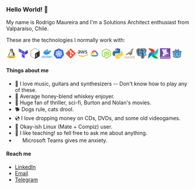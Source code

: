 ### Hello World! 🤙

My name is Rodrigo Maureira and I'm a Solutions Architect enthusiast from Valparaíso, Chile.

These are the technologies I normally work with:
<p>
    <img src="https://github.com/ramaureirac/ramaureirac/blob/main/img/tux.png?raw=true" width="28" height="28">
    <img src="https://github.com/ramaureirac/ramaureirac/blob/main/img/terra.png?raw=true" width="28" height="28">
    <img src="https://github.com/ramaureirac/ramaureirac/blob/main/img/bash.png?raw=true" width="28" height="28">
    <img src="https://github.com/ramaureirac/ramaureirac/blob/main/img/docker.png?raw=true" width="28" height="28">
    <img src="https://github.com/ramaureirac/ramaureirac/blob/main/img/kube.png?raw=true" width="28" height="28">
    <img src="https://github.com/ramaureirac/ramaureirac/blob/main/img/git.png?raw=true" width="28" height="28">
    <img src="https://github.com/ramaureirac/ramaureirac/blob/main/img/aws.png?raw=true" width="28" height="28">
    <img src="https://github.com/ramaureirac/ramaureirac/blob/main/img/gcp.png?raw=true" width="28" height="28">
    <img src="https://github.com/ramaureirac/ramaureirac/blob/main/img/node.png?raw=true" width="28" height="28">
    <img src="https://github.com/ramaureirac/ramaureirac/blob/main/img/python.png?raw=true" width="28" height="28">
    <img src="https://github.com/ramaureirac/ramaureirac/blob/main/img/maria.png?raw=true" width="28" height="28">
    <img src="https://github.com/ramaureirac/ramaureirac/blob/main/img/psgsql.png?raw=true" width="28" height="28">
    <img src="https://github.com/ramaureirac/ramaureirac/blob/main/img/airflow.png?raw=true" width="28" height="28">
    <img src="https://github.com/ramaureirac/ramaureirac/blob/main/img/datadog_purple.png?raw=true" width="28" height="28">
    <img src="https://github.com/ramaureirac/ramaureirac/blob/main/img/godot.png?raw=true" width="28" height="28">
</p>

#### Things about me

- 🎹 I love music, guitars and synthesizers -- Don't know how to play any of these.
- 🥃 Average honey-blend whiskey enjoyer.
- 🍿 Huge fan of thriller, sci-fi, Burton and Nolan's movies.
- 🐕 Dogs rule, cats drool.
- 💿 I love dropping money on CDs, DVDs, and some old videogames.
- 🐧 Okay-ish Linux (Mate + Compiz) user.
- 💬 I like teaching! so fell free to ask me about anything.
- <img src="https://i.postimg.cc/SNdWW33L/ms-cheems.png" width="16" height="17"> Microsoft Teams gives me anxiety.


#### Reach me
- [LinkedIn](https://linkedin.com/in/ramaureirac)
- [Email](mailto:ramaureirac@pm.me)
- [Telegram](https://t.me/ramaureirac)
